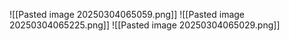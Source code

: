 ![[Pasted image 20250304065059.png]]
![[Pasted image 20250304065225.png]]
![[Pasted image 20250304065029.png]]
